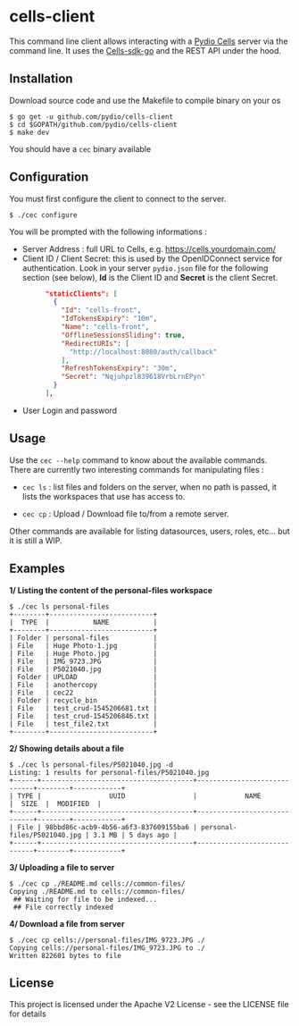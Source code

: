 # cells-client

This command line client allows interacting with a [Pydio Cells](https://github.com/pydio/cells) server via the command line. It uses the [Cells-sdk-go](https://github.com/pydio/cells-sdk-go) and the REST API under the hood.

## Installation

Download source code and use the Makefile to compile binary on your os

```
$ go get -u github.com/pydio/cells-client
$ cd $GOPATH/github.com/pydio/cells-client
$ make dev
```

You should have a `cec` binary available

## Configuration

You must first configure the client to connect to the server. 

```
$ ./cec configure
```

You will be prompted with the following informations : 

 - Server Address : full URL to Cells, e.g. https://cells.yourdomain.com/
 - Client ID / Client Secret: this is used by the OpenIDConnect service for authentication. Look in your server `pydio.json` file for the following section (see below), **Id** is the Client ID and **Secret** is the client Secret.
```json
         "staticClients": [
           {
             "Id": "cells-front",
             "IdTokensExpiry": "10m",
             "Name": "cells-front",
             "OfflineSessionsSliding": true,
             "RedirectURIs": [
               "http://localhost:8080/auth/callback"
             ],
             "RefreshTokensExpiry": "30m",
             "Secret": "Nqjuhpzl839618VrbLrnEPyn"
           }
         ],

```
 - User Login and password
 
## Usage

Use the `cec --help` command to know about the available commands. There are currently two interesting commands for manipulating files : 

- `cec ls` : list files and folders on the server, when no path is passed, it lists the workspaces that use has access to.

- `cec cp` : Upload / Download file to/from a remote server.

Other commands are available for listing datasources, users, roles, etc... but it is still a WIP.

## Examples

**1/ Listing the content of the personal-files workspace**

```
$ ./cec ls personal-files
+--------+--------------------------+
|  TYPE  |           NAME           |
+--------+--------------------------+
| Folder | personal-files           |
| File   | Huge Photo-1.jpg         |
| File   | Huge Photo.jpg           |
| File   | IMG_9723.JPG             |
| File   | P5021040.jpg             |
| Folder | UPLOAD                   |
| File   | anothercopy              |
| File   | cec22                    |
| Folder | recycle_bin              |
| File   | test_crud-1545206681.txt |
| File   | test_crud-1545206846.txt |
| File   | test_file2.txt           |
+--------+--------------------------+
```

**2/ Showing details about a file**

```
$ ./cec ls personal-files/P5021040.jpg -d
Listing: 1 results for personal-files/P5021040.jpg
+------+--------------------------------------+-----------------------------+--------+------------+
| TYPE |                 UUID                 |            NAME             |  SIZE  |  MODIFIED  |
+------+--------------------------------------+-----------------------------+--------+------------+
| File | 98bbd86c-acb9-4b56-a6f3-837609155ba6 | personal-files/P5021040.jpg | 3.1 MB | 5 days ago |
+------+--------------------------------------+-----------------------------+--------+------------+

```

**3/ Uploading a file to server**

```
$ ./cec cp ./README.md cells://common-files/
Copying ./README.md to cells://common-files/
 ## Waiting for file to be indexed...
 ## File correctly indexed
```
**4/ Download a file from server**

```
$ ./cec cp cells://personal-files/IMG_9723.JPG ./
Copying cells://personal-files/IMG_9723.JPG to ./
Written 822601 bytes to file
```


## License

This project is licensed under the Apache V2 License - see the LICENSE file for details